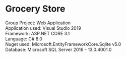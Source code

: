 # Grocery Store 
Group Project: Web Application <br>
Application used: Visual Studio 2019 <br>
Framework: ASP.NET CORE 3.1 <br>
Language: C# 8.0 <br>
Nuget used: Microsoft.EntityFrameworkCore.Sqlite v5.0 <br>
Database: Microsoft SQL Server 2016 - 13.0.4001.0 <br>

